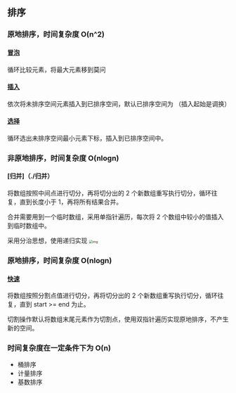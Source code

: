 ## 排序

### 原地排序，时间复杂度 O(n^2)

#### [冒泡](./冒泡)

循环比较元素，将最大元素移到莫问

#### [插入](./插入)

依次将未排序空间元素插入到已排序空间，默认已排序空间为 （插入起始是调换）

#### [选择](./选择)

循环选出未排序空间最小元素下标，插入到已排序空间中。

### 非原地排序，时间复杂度 O(nlogn)

#### [归并]（./归并）

将数组按照中间点进行切分，再将切分出的 2 个新数组重写执行切分，循环往复，直到长度小于 1，再将所有结果合并。

合并需要用到一个临时数组，采用单指针遍历，每次将 2 个数组中较小的值插入到临时数组中。

采用分治思想，使用递归实现
<img src="https://static001.geekbang.org/resource/image/db/2b/db7f892d3355ef74da9cd64aa926dc2b.jpg" alt="img" style="zoom:50%;" />

### 原地排序，时间复杂度 O(nlogn)

#### [快速](./快速)

将数组按照分割点值进行切分，再将切分出的 2 个新数组重写执行切分，循环往复，直到 start >= end 为止。

切割操作默认将数组末尾元素作为切割点，使用双指针遍历实现原地排序，不产生新的空间。

### 时间复杂度在一定条件下为 O(n)

- 桶排序
- 计量排序
- 基数排序
